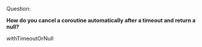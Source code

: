 Question:

**How do you cancel a coroutine automatically after a timeout and return a null?**

<div class="hint">
  withTimeoutOrNull
</div>
